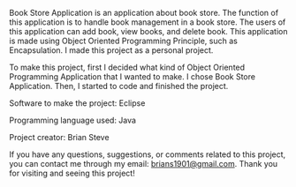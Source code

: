Book Store Application is an application about book store. The function of this application is to handle book management in a book store. 
The users of this application can add book, view books, and delete book. This application is made using Object Oriented Programming Principle, 
such as Encapsulation. I made this project as a personal project.

To make this project, first I decided what kind of Object Oriented Programming Application that I wanted to make. I chose Book Store Application. 
Then, I started to code and finished the project.

Software to make the project: Eclipse

Programming language used: Java

Project creator: Brian Steve

If you have any questions, suggestions, or comments related to this project, you can contact me through my email: brians1901@gmail.com. Thank you for visiting and seeing this project!
